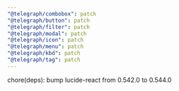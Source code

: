 ```yaml
---
"@telegraph/combobox": patch
"@telegraph/button": patch
"@telegraph/filter": patch
"@telegraph/modal": patch
"@telegraph/icon": patch
"@telegraph/menu": patch
"@telegraph/kbd": patch
"@telegraph/tag": patch
---
```


chore(deps): bump lucide-react from 0.542.0 to 0.544.0
